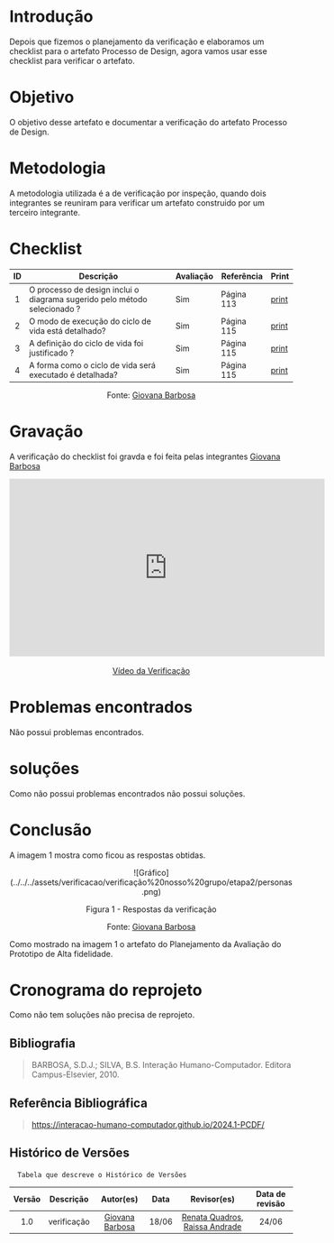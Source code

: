 # Introdução
Depois que fizemos o planejamento da verificação e elaboramos um checklist para o artefato Processo de Design, agora vamos usar esse checklist para verificar o artefato.

# Objetivo
O objetivo desse artefato e documentar a verificação do artefato Processo de Design.

# Metodologia
A metodologia utilizada é a de verificação por inspeção, quando dois integrantes se reuniram para verificar um artefato construido por um terceiro integrante.

# Checklist
| ID | Descrição | Avaliação | Referência | Print |
| :----: | --------- | ---------- | ----------- | ------- |
| 1 |O processo de design inclui o diagrama sugerido pelo método selecionado ? 	 | Sim| Página 113| [print](../../../assets/verificacao/verificação%20nosso%20grupo/etapa%20projeto/processodedesign.jpeg) |
| 2 | O modo de execução do ciclo de vida está detalhado? |Sim | Página 115| [print](../../../assets/verificacao/verificação%20nosso%20grupo/etapa%20projeto/ciclodevida.jpeg)  |
| 3 | A definição do ciclo de vida foi justificado ? |Sim | Página 115 | [print](../../../assets/verificacao/verificação%20nosso%20grupo/etapa%20projeto/ciclodevida.jpeg) |
| 4 | A forma como o ciclo de vida será executado é detalhada? |Sim|Página 115 | [print](../../../assets/verificacao/verificação%20nosso%20grupo/etapa%20projeto/ciclodevida.jpeg) |


<center> <p>Fonte: <a href="https://github.com/gio221">Giovana Barbosa</a></p></center>

# Gravação
A verificação do checklist foi gravda e foi feita pelas integrantes [Giovana Barbosa](https://github.com/gio221) 

<p style="text-align: center"><iframe width="560" height="315" src="https://www.youtube.com/embed/VoXWJtX4XYk " title="YouTube video player" frameborder="0" allow="accelerometer; autoplay; clipboard-write; encrypted-media; gyroscope; picture-in-picture; web-share" referrerpolicy="strict-origin-when-cross-origin" allowfullscreen></iframe></p>
<p style="text-align: center"><a href="https://youtu.be/VoXWJtX4XYk " target="blanket">Vídeo da Verificação</a></p>

# Problemas encontrados
Não possui problemas encontrados.

# soluções
Como não possui problemas encontrados não possui soluções.

# Conclusão
A imagem 1 mostra como ficou as respostas obtidas.
<center>
![Gráfico](../../../assets/verificacao/verificação%20nosso%20grupo/etapa2/personas.png)
<div align="center">
<p> Figura 1 - Respostas da verificação</p>
 <center>  <p>Fonte: <a href="https://github.com/gio221">Giovana Barbosa</a></p></center>        
</div></center>

Como mostrado na imagem 1 o artefato do Planejamento da Avaliação do Prototipo de Alta fidelidade.

# Cronograma do reprojeto
Como não tem soluções não precisa de reprojeto.

## Bibliografia
> BARBOSA, S.D.J.; SILVA, B.S. Interação Humano-Computador. Editora Campus-Elsevier, 2010.

## Referência Bibliográfica

> https://interacao-humano-computador.github.io/2024.1-PCDF/

## Histórico de Versões
      Tabela que descreve o Histórico de Versões

|     Versão       |     Descrição      |      Autor(es)      | Data           |  Revisor(es)          |Data de revisão|
| :----------------------------------------------------------: | :-------------------------------: | :-------------------------------------------------: | :-------------------------------: |  :-------------------------------: | :-------------------------------: |
| 1.0 | verificação |[Giovana Barbosa](https://github.com/gio221) | 18/06 |  [Renata Quadros](https://github.com/Renatinha28), [Raissa Andrade](https://github.com/RaissaAndradeS)| 24/06|
